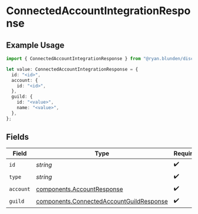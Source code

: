 # ConnectedAccountIntegrationResponse

## Example Usage

```typescript
import { ConnectedAccountIntegrationResponse } from "@ryan.blunden/discord/models/components";

let value: ConnectedAccountIntegrationResponse = {
  id: "<id>",
  account: {
    id: "<id>",
  },
  guild: {
    id: "<value>",
    name: "<value>",
  },
};
```

## Fields

| Field                                                                                                | Type                                                                                                 | Required                                                                                             | Description                                                                                          |
| ---------------------------------------------------------------------------------------------------- | ---------------------------------------------------------------------------------------------------- | ---------------------------------------------------------------------------------------------------- | ---------------------------------------------------------------------------------------------------- |
| `id`                                                                                                 | *string*                                                                                             | :heavy_check_mark:                                                                                   | N/A                                                                                                  |
| `type`                                                                                               | *string*                                                                                             | :heavy_check_mark:                                                                                   | N/A                                                                                                  |
| `account`                                                                                            | [components.AccountResponse](../../models/components/accountresponse.md)                             | :heavy_check_mark:                                                                                   | N/A                                                                                                  |
| `guild`                                                                                              | [components.ConnectedAccountGuildResponse](../../models/components/connectedaccountguildresponse.md) | :heavy_check_mark:                                                                                   | N/A                                                                                                  |